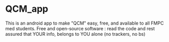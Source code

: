 # QCM_app
This is an android app to make "QCM" easy, free, and available to all FMPC med students.
Free and open-source software : read the code and rest assured that YOUR info, belongs to YOU alone (no trackers, no bs)

